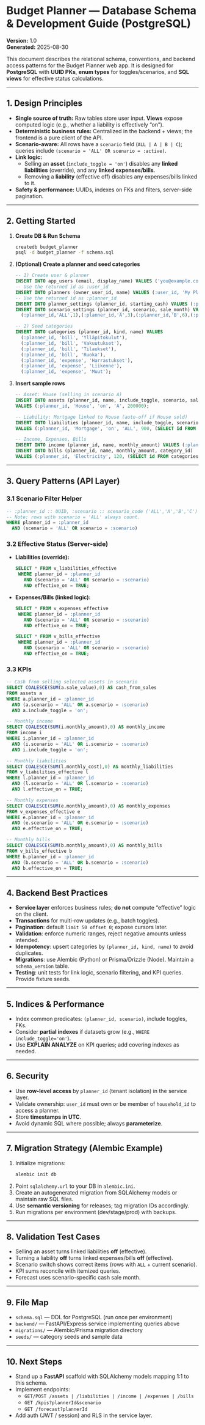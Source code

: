 # Budget Planner — Database Schema & Development Guide (PostgreSQL)

**Version:** 1.0  
**Generated:** 2025-08-30

This document describes the relational schema, conventions, and backend access patterns for the Budget Planner web app. It is designed for **PostgreSQL** with **UUID PKs**, **enum types** for toggles/scenarios, and **SQL views** for effective status calculations.

---

## 1. Design Principles

- **Single source of truth:** Raw tables store user input. **Views** expose computed logic (e.g., whether a liability is effectively “on”).  
- **Deterministic business rules:** Centralized in the backend + views; the frontend is a pure client of the API.  
- **Scenario-aware:** All rows have a `scenario` field (`ALL | A | B | C`); queries include `(scenario = 'ALL' OR scenario = :active)`.  
- **Link logic:**  
  - Selling an **asset** (`include_toggle = 'on'`) disables any **linked liabilities** (override), and any **linked expenses/bills**.  
  - Removing a **liability** (effective off) disables any expenses/bills linked to it.  
- **Safety & performance:** UUIDs, indexes on FKs and filters, server-side pagination.

---

## 2. Getting Started

1. **Create DB & Run Schema**
   ```bash
   createdb budget_planner
   psql -d budget_planner -f schema.sql
   ```

2. **(Optional) Create a planner and seed categories**
   ```sql
   -- 1) Create user & planner
   INSERT INTO app_users (email, display_name) VALUES ('you@example.com','You') RETURNING id;
   -- Use the returned id as :user_id
   INSERT INTO planners (owner_user_id, name) VALUES (:user_id, 'My Planner') RETURNING id;
   -- Use the returned id as :planner_id
   INSERT INTO planner_settings (planner_id, starting_cash) VALUES (:planner_id, 0);
   INSERT INTO scenario_settings (planner_id, scenario, sale_month) VALUES
     (:planner_id,'ALL',1),(:planner_id,'A',3),(:planner_id,'B',6),(:planner_id,'C',9);

   -- 2) Seed categories
   INSERT INTO categories (planner_id, kind, name) VALUES
     (:planner_id, 'bill', 'Ylläpitokulut'),
     (:planner_id, 'bill', 'Vakuutukset'),
     (:planner_id, 'bill', 'Tilaukset'),
     (:planner_id, 'bill', 'Ruoka'),
     (:planner_id, 'expense', 'Harrastukset'),
     (:planner_id, 'expense', 'Liikenne'),
     (:planner_id, 'expense', 'Muut');
   ```

3. **Insert sample rows**
   ```sql
   -- Asset: House (selling in scenario A)
   INSERT INTO assets (planner_id, name, include_toggle, scenario, sale_value)
   VALUES (:planner_id, 'House', 'on', 'A', 200000);

   -- Liability: Mortgage linked to House (auto-off if House sold)
   INSERT INTO liabilities (planner_id, name, include_toggle, scenario, monthly_cost, linked_asset_id)
   VALUES (:planner_id, 'Mortgage', 'on', 'ALL', 900, (SELECT id FROM assets WHERE name='House' AND planner_id=:planner_id LIMIT 1));

   -- Income, Expenses, Bills
   INSERT INTO income (planner_id, name, monthly_amount) VALUES (:planner_id, 'Salary', 4000);
   INSERT INTO bills (planner_id, name, monthly_amount, category_id)
   VALUES (:planner_id, 'Electricity', 120, (SELECT id FROM categories WHERE kind='bill' AND name='Ylläpitokulut' AND planner_id=:planner_id));
   ```

---

## 3. Query Patterns (API Layer)

### 3.1 Scenario Filter Helper
```sql
-- :planner_id :: UUID, :scenario :: scenario_code ('ALL','A','B','C')
-- Note: rows with scenario = 'ALL' always count.
WHERE planner_id = :planner_id
  AND (scenario = 'ALL' OR scenario = :scenario)
```

### 3.2 Effective Status (Server-side)
- **Liabilities (override):**
  ```sql
  SELECT * FROM v_liabilities_effective
   WHERE planner_id = :planner_id
     AND (scenario = 'ALL' OR scenario = :scenario)
     AND effective_on = TRUE;
  ```

- **Expenses/Bills (linked logic):**
  ```sql
  SELECT * FROM v_expenses_effective
   WHERE planner_id = :planner_id
     AND (scenario = 'ALL' OR scenario = :scenario)
     AND effective_on = TRUE;

  SELECT * FROM v_bills_effective
   WHERE planner_id = :planner_id
     AND (scenario = 'ALL' OR scenario = :scenario)
     AND effective_on = TRUE;
  ```

### 3.3 KPIs
```sql
-- Cash from selling selected assets in scenario
SELECT COALESCE(SUM(a.sale_value),0) AS cash_from_sales
FROM assets a
WHERE a.planner_id = :planner_id
  AND (a.scenario = 'ALL' OR a.scenario = :scenario)
  AND a.include_toggle = 'on';

-- Monthly income
SELECT COALESCE(SUM(i.monthly_amount),0) AS monthly_income
FROM income i
WHERE i.planner_id = :planner_id
  AND (i.scenario = 'ALL' OR i.scenario = :scenario)
  AND i.include_toggle = 'on';

-- Monthly liabilities
SELECT COALESCE(SUM(l.monthly_cost),0) AS monthly_liabilities
FROM v_liabilities_effective l
WHERE l.planner_id = :planner_id
  AND (l.scenario = 'ALL' OR l.scenario = :scenario)
  AND l.effective_on = TRUE;

-- Monthly expenses
SELECT COALESCE(SUM(e.monthly_amount),0) AS monthly_expenses
FROM v_expenses_effective e
WHERE e.planner_id = :planner_id
  AND (e.scenario = 'ALL' OR e.scenario = :scenario)
  AND e.effective_on = TRUE;

-- Monthly bills
SELECT COALESCE(SUM(b.monthly_amount),0) AS monthly_bills
FROM v_bills_effective b
WHERE b.planner_id = :planner_id
  AND (b.scenario = 'ALL' OR b.scenario = :scenario)
  AND b.effective_on = TRUE;
```

---

## 4. Backend Best Practices

- **Service layer** enforces business rules; **do not** compute “effective” logic on the client.  
- **Transactions** for multi-row updates (e.g., batch toggles).  
- **Pagination**: default `limit 50 offset 0`; expose cursors later.  
- **Validation**: enforce numeric ranges, reject negative amounts unless intended.  
- **Idempotency**: upsert categories by `(planner_id, kind, name)` to avoid duplicates.  
- **Migrations**: use Alembic (Python) or Prisma/Drizzle (Node). Maintain a `schema_version` table.  
- **Testing**: unit tests for link logic, scenario filtering, and KPI queries. Provide fixture seeds.

---

## 5. Indices & Performance

- Index common predicates: `(planner_id, scenario)`, include toggles, FKs.  
- Consider **partial indexes** if datasets grow (e.g., `WHERE include_toggle='on'`).  
- Use **EXPLAIN ANALYZE** on KPI queries; add covering indexes as needed.

---

## 6. Security

- Use **row-level access** by `planner_id` (tenant isolation) in the service layer.  
- Validate ownership: `user_id` must own or be member of `household_id` to access a planner.  
- Store **timestamps in UTC**.  
- Avoid dynamic SQL where possible; always **parameterize**.

---

## 7. Migration Strategy (Alembic Example)

1. Initialize migrations:
   ```bash
   alembic init db
   ```
2. Point `sqlalchemy.url` to your DB in `alembic.ini`.
3. Create an autogenerated migration from SQLAlchemy models or maintain raw SQL files.
4. Use **semantic versioning** for releases; tag migration IDs accordingly.
5. Run migrations per environment (dev/stage/prod) with backups.

---

## 8. Validation Test Cases

- Selling an asset turns linked liabilities **off** (effective).  
- Turning a liability **off** turns linked expenses/bills **off** (effective).  
- Scenario switch shows correct items (rows with `ALL` + current scenario).  
- KPI sums reconcile with itemized queries.  
- Forecast uses scenario-specific cash sale month.

---

## 9. File Map

- `schema.sql` — DDL for PostgreSQL (run once per environment)  
- `backend/` — FastAPI/Express service implementing queries above  
- `migrations/` — Alembic/Prisma migration directory  
- `seeds/` — category seeds and sample data

---

## 10. Next Steps

- Stand up a **FastAPI** scaffold with SQLAlchemy models mapping 1:1 to this schema.  
- Implement endpoints:
  - `GET/POST /assets | /liabilities | /income | /expenses | /bills`
  - `GET /kpis?plannerId&scenario`  
  - `GET /forecast?plannerId`  
- Add auth (JWT / session) and RLS in the service layer.

